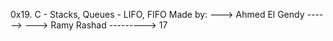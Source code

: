 0x19. C - Stacks, Queues - LIFO, FIFO
Made by:
---> Ahmed El Gendy ------> 
---> Ramy Rashad ---------> 17
